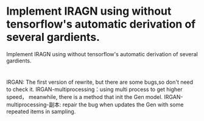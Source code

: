 # Implement IRAGN using without tensorflow's automatic derivation of several gardients.
Implement IRAGN using without tensorflow's automatic derivation of several gardients.
#
IRGAN: The first version of rewrite, but there are some bugs,so don't need to check it.
IRGAN-multiprocessing：using multi process to get higher speed，
						meanwhile, there is a method that init the Gen model.
IRGAN-multiprocessing-副本: repair the bug when updates the Gen with some repeated items in sampling.
